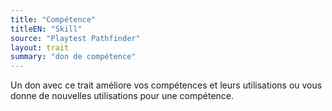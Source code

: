 ```yaml
---
title: "Compétence"
titleEN: "Skill"
source: "Playtest Pathfinder"
layout: trait
summary: "don de compétence"
---
```

Un don avec ce trait améliore vos compétences et leurs utilisations ou vous donne de nouvelles utilisations pour une compétence.
